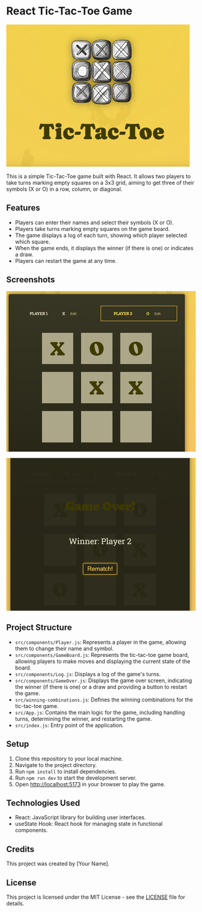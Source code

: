 # React Tic-Tac-Toe Game

![Gameplay](/screenshots/tic-tac-toe.png)

This is a simple Tic-Tac-Toe game built with React. It allows two players to take turns marking empty squares on a 3x3 grid, aiming to get three of their symbols (X or O) in a row, column, or diagonal.

## Features

- Players can enter their names and select their symbols (X or O).
- Players take turns marking empty squares on the game board.
- The game displays a log of each turn, showing which player selected which square.
- When the game ends, it displays the winner (if there is one) or indicates a draw.
- Players can restart the game at any time.

## Screenshots

![Gameplay](/screenshots/gameboard.png)

![Game Over](/screenshots/gameover.png)

## Project Structure

- `src/components/Player.js`: Represents a player in the game, allowing them to change their name and symbol.
- `src/components/GameBoard.js`: Represents the tic-tac-toe game board, allowing players to make moves and displaying the current state of the board.
- `src/components/Log.js`: Displays a log of the game's turns.
- `src/components/GameOver.js`: Displays the game over screen, indicating the winner (if there is one) or a draw and providing a button to restart the game.
- `src/winning-combinations.js`: Defines the winning combinations for the tic-tac-toe game.
- `src/App.js`: Contains the main logic for the game, including handling turns, determining the winner, and restarting the game.
- `src/index.js`: Entry point of the application.

## Setup

1. Clone this repository to your local machine.
2. Navigate to the project directory.
3. Run `npm install` to install dependencies.
4. Run `npm run dev` to start the development server.
5. Open [http://localhost:5173](http://localhost:3000) in your browser to play the game.

## Technologies Used

- React: JavaScript library for building user interfaces.
- useState Hook: React hook for managing state in functional components.

## Credits

This project was created by [Your Name].

## License

This project is licensed under the MIT License - see the [LICENSE](LICENSE) file for details.
